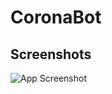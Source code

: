 # CoronaBot


## Screenshots

![App Screenshot](https://via.placeholder.com/468x300?text=App+Screenshot+Here)


